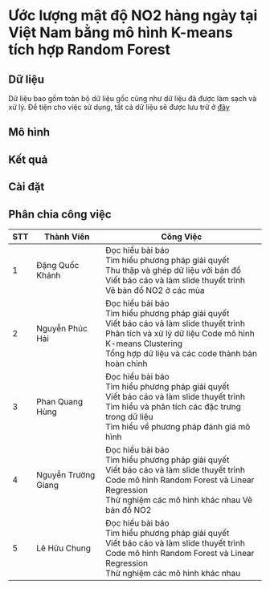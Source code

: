 # Ước lượng mật độ NO2 hàng ngày tại Việt Nam bằng mô hình K-means tích hợp Random Forest

## Dữ liệu
Dữ liệu bao gồm toàn bộ dữ liệu gốc cũng như dữ liệu đã được làm sạch và xử lý. Để tiện cho việc sử dụng, tất cả dữ liệu sẽ được lưu trữ ở [đây](https://drive.google.com/drive/folders/1uoh64dOepEHd9GR2ZywnCo-8zqMSg5Qn)
## Mô hình

## Kết quả 

## Cài đặt

## Phân chia công việc

| STT | Thành Viên          | Công Việc                                                                                                                                                                                                            |
|-----|---------------------|----------------------------------------------------------------------------------------------------------------------------------------------------------------------------------------------------------------------|
| 1   | Đặng Quốc Khánh     | Đọc hiểu bài báo  <br>Tìm hiểu phương pháp giải quyết  <br>Thu thập và ghép dữ liệu với bản đồ  <br>Viết báo cáo và làm slide thuyết trình  <br>Vẽ bản đồ NO2 ở các mùa                                              |
| 2   | Nguyễn Phúc Hải     | Đọc hiểu bài báo <br>Tìm hiểu phương pháp giải quyết <br>Viết báo cáo và làm slide thuyết trình <br>Phân tích và xử lý dữ liệu Code mô hình K-means Clustering <br>Tổng hợp dữ liệu và các code thành bản hoàn chỉnh |
| 3   | Phan Quang Hùng     | Đọc hiểu bài báo <br>Tìm hiểu phương pháp giải quyết <br>Viết báo cáo và làm slide thuyết trình <br>Tìm hiểu và phân tích các đặc trưng trong dữ liệu <br>Tìm hiểu về phương pháp đánh giá mô hình                   |
| 4   | Nguyễn Trường Giang | Đọc hiểu bài báo <br>Tìm hiểu phương pháp giải quyết <br>Viết báo cáo và làm slide thuyết trình <br>Code mô hình Random Forest và Linear Regression <br>Thử nghiệm các mô hình khác nhau Vẽ bản đồ NO2               |
| 5   | Lê Hữu Chung        | Đọc hiểu bài báo <br>Tìm hiểu phương pháp giải quyết <br>Viết báo cáo và làm slide thuyết trình <br>Code mô hình Random Forest và Linear Regression <br>Thử nghiệm các mô hình khác nhau                             |                      |